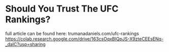 # Should You Trust The UFC Rankings?
full article can be found here: trumanadaniels.com/ufc-rankings
https://colab.research.google.com/drive/163csOqxBlQpJS-X9zteCEEsENq-_daIC?usp=sharing
